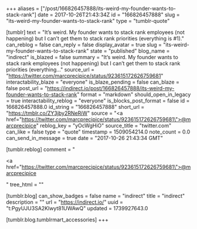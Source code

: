 +++
aliases = ["/post/166826457888/its-weird-my-founder-wants-to-stack-rank"]
date = 2017-10-26T21:43:34Z
id = "166826457888"
slug = "its-weird-my-founder-wants-to-stack-rank"
type = "tumblr-quote"

[tumblr]
text = "It&rsquo;s weird. My founder wants to stack rank employees (not happening) but I can&rsquo;t get them to stack rank priorities (everything is #1)."
can_reblog = false
can_reply = false
display_avatar = true
slug = "its-weird-my-founder-wants-to-stack-rank"
state = "published"
blog_name = "indirect"
is_blazed = false
summary = "It’s weird. My founder wants to stack rank employees (not happening) but I can’t get them to stack rank priorities (everything..."
source_url = "https://twitter.com/marcprecipice/status/923615172626759681"
interactability_blaze = "everyone"
is_blaze_pending = false
can_blaze = false
post_url = "https://indirect.io/post/166826457888/its-weird-my-founder-wants-to-stack-rank"
format = "markdown"
should_open_in_legacy = true
interactability_reblog = "everyone"
is_blocks_post_format = false
id = 166826457888.0
id_string = "166826457888"
short_url = "https://tmblr.co/ZY3jby2RNeRiW"
source = "<a href=\"https://twitter.com/marcprecipice/status/923615172626759681\">@marcprecipice</a>"
reblog_key = "yOcWgHiO"
source_title = "twitter.com"
can_like = false
type = "quote"
timestamp = 1509054214.0
note_count = 0.0
can_send_in_message = true
date = "2017-10-26 21:43:34 GMT"

[tumblr.reblog]
comment = "<p><a href=\"https://twitter.com/marcprecipice/status/923615172626759681\">@marcprecipice</a></p>"
tree_html = ""

[tumblr.blog]
can_show_badges = false
name = "indirect"
title = "indirect"
description = ""
url = "https://indirect.io/"
uuid = "t:PgyUJU3SA2Klwyt81UWAwQ"
updated = 1739927643.0

[tumblr.blog.tumblrmart_accessories]
+++
